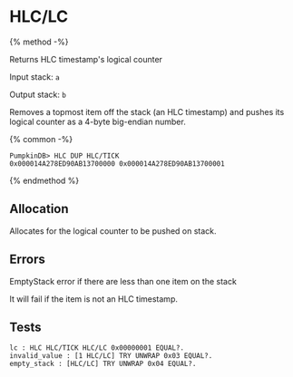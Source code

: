 # HLC/LC

{% method -%}

Returns HLC timestamp's logical counter

Input stack: `a`

Output stack: `b`

Removes a topmost item off the stack (an HLC timestamp) and pushes
its logical counter as a 4-byte big-endian number.

{% common -%}

```
PumpkinDB> HLC DUP HLC/TICK
0x000014A278ED90AB13700000 0x000014A278ED90AB13700001
```

{% endmethod %}

## Allocation

Allocates for the logical counter to be pushed on stack.

## Errors

EmptyStack error if there are less than one item on the stack

It will fail if the item is not an HLC timestamp.

## Tests

```test
lc : HLC HLC/TICK HLC/LC 0x00000001 EQUAL?.
invalid_value : [1 HLC/LC] TRY UNWRAP 0x03 EQUAL?.
empty_stack : [HLC/LC] TRY UNWRAP 0x04 EQUAL?.
```
